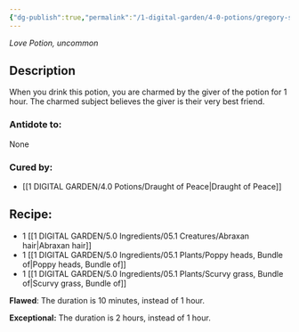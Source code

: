 ```yaml
---
{"dg-publish":true,"permalink":"/1-digital-garden/4-0-potions/gregory-s-unctuous-unction-love/","tags":["potion","love","uncommon"]}
---
```


*Love Potion, uncommon* 

## Description

When you drink this potion, you are charmed by the giver of the potion for 1 hour. The charmed subject believes the giver is their very best friend.

### Antidote to: 
None

### Cured by:
- [[1 DIGITAL GARDEN/4.0 Potions/Draught of Peace\|Draught of Peace]]

## Recipe:

- 1 [[1 DIGITAL GARDEN/5.0 Ingredients/05.1 Creatures/Abraxan hair\|Abraxan hair]]
- 1 [[1 DIGITAL GARDEN/5.0 Ingredients/05.1 Plants/Poppy heads, Bundle of\|Poppy heads, Bundle of]]
- 1 [[1 DIGITAL GARDEN/5.0 Ingredients/05.1 Plants/Scurvy grass, Bundle of\|Scurvy grass, Bundle of]]

**Flawed**:
The duration is 10 minutes, instead of 1 hour.

**Exceptional:** 
The duration is 2 hours, instead of 1 hour.